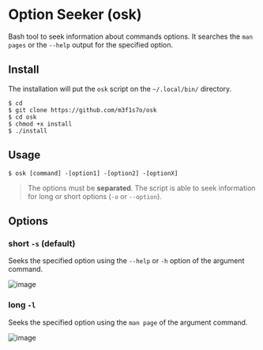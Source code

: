 # Option Seeker (osk)
Bash tool to seek information about commands options. It searches the `man pages` or the `--help` output for the specified option.

## Install
The installation will put the `osk` script on the `~/.local/bin/` directory.

```shell-session
$ cd
$ git clone https://github.com/m3f1s7o/osk
$ cd osk
$ chmod +x install
$ ./install
```

## Usage
```shell-session
$ osk [command] -[option1] -[option2] -[optionX]
```
> The options must be **separated**. The script is able to seek information for long or short options (`-o` or `--option`).

## Options

### short `-s` (default)

Seeks the specified option using the `--help` or `-h` option of the argument command.

![image](https://github.com/m3f1s7o/osk/assets/65306021/52e105f3-7837-48cc-a68d-feb1bc338a25)

### long `-l`

Seeks the specified option using the `man page` of the argument command.

![image](https://github.com/m3f1s7o/osk/assets/65306021/d1d95a69-b3f9-4f34-bb69-edae90dd44f7)


